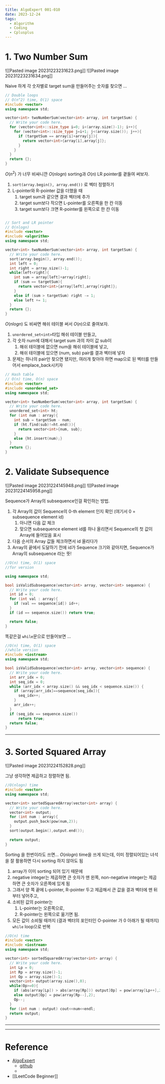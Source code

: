 ```yaml
---
title: AlgoExpert 001-010
date: 2023-12-24
tags:
  - Algorithm
  - Coding
  - Cplusplus
---
```

# 1. Two Number Sum

![[Pasted image 20231223231623.png]]
![[Pasted image 20231223231634.png]]

Naive 하게 각 숫자별로 target sum을 만들어주는 숫자를 찾으면 ...

```cpp
// Double loops 
// O(n^2) time, O(1) space
#include <vector>
using namespace std;

vector<int> twoNumberSum(vector<int> array, int targetSum) {
  // Write your code here.
  for (vector<int>::size_type i=0; i<(array.size()-1); i++){
    for (vector<int>::size_type j=i+1; j<(array.size()); j++){
      if (targetSum == array[i]+array[j]){
        return vector<int>{array[i],array[j]};
      }
    }
  }
  return {};
}
```

$O(n^2)$ 가 너무 비싸니깐 $O(nlogn)$ sorting과 $O(n)$ LR pointer를 곁들여 써보자. 
1. `sort(array.begin(), array.end())` 로 벡터 정렬하기
2. L-pointer와 R-pointer 값을 더했을 때
	1. target sum과 같으면 결과 벡터에 추가
	2. target sum보다 작으면 L-pointer를 오른쪽을 한 칸 이동
	3. target sum보다 크면 R-pointer를 왼쪽으로 한 칸 이동

```cpp

// Sort and LR pointer
// O(nlogn)
#include <vector>
#include <algorithm>
using namespace std;

vector<int> twoNumberSum(vector<int> array, int targetSum) {
  // Write your code here.
  sort(array.begin(), array.end());
  int left = 0;
  int right = array.size()-1;
  while(left<right){
    int sum = array[left]+array[right];
    if (sum == targetSum){
      return vector<int>{array[left],array[right]};
    }
    else if (sum > targetSum) right -= 1;
    else left += 1;
  }
  return {};
}
```

$O(nlogn)$ 도 비싸면 해쉬 테이블 써서 $O(n)$으로 줄여보자.
1. `unordered_set<int>`타입 해쉬 테이블 만들고,
2. 각 숫자 num에 대해서 target sum 과의 차이 값 sub이 
	1. 해쉬 테이블에 없으면 num을 해쉬 테이블에 넣고, 
	2. 해쉬 테이블에 있으면 (num, sub) pair를 결과 벡터에 넣자 
3. 문제는 하나의 pair만 찾으면 됐지만, 여러개 찾아야 하면 map으로 된 벡터를 만들어서 emplace_back시키자

```cpp
// Hash table
// O(n) time, O(n) space
#include <vector>
#include <unordered_set>
using namespace std;

vector<int> twoNumberSum(vector<int> array, int targetSum) {
  // Write your code here.
  unordered_set<int> ht;
  for (int num : array){
    int sub = targetSum - num;
    if (ht.find(sub)!=ht.end()){
      return vector<int>{num, sub};
    }
    else {ht.insert(num);}
  }
  return {};
}

```

# 2. Validate Subsequence

![[Pasted image 20231224145948.png]]
![[Pasted image 20231224145958.png]]

Sequence가 Array의 subsequence인걸 확인하는 방법.
1. 각 Array의 값이 Sequence의 0-th element 인지 확인 (여기서 0 = subsequence element id)
	1. 아니면 다음 값 체크
	2. 맞으면 subsequence element id를 하나 올리면서 Sequence의 첫 값이 Array에 들어있음 표시
2. 다음 순서의 Array 값들 체크하면서 id 올리다가
3. Array의 끝에서 도달하기 전에 id가 Sequence 크기와 같아지면, Sequence가 Array의 subsequence 라는 뜻!

```cpp
//O(n) time, O(1) space
//for version

using namespace std;

bool isValidSubsequence(vector<int> array, vector<int> sequence) {
  // Write your code here.
  int id = 0;
  for (int val : array){
    if (val == sequence[id]) id++;
  }
  if (id == sequence.size()) return true;

  return false;
}
```

똑같은걸 `while`문으로 만들어보면 ...

```cpp
//O(n) time, O(1) space
//while version
#include <iostream>
using namespace std;

bool isValidSubsequence(vector<int> array, vector<int> sequence) {
  // Write your code here.
  int arr_idx = 0;
  int seq_idx = 0;
  while (arr_idx < array.size() && seq_idx < sequence.size()) {
    if (array[arr_idx]==sequence[seq_idx]){
      seq_idx++;
    }
    arr_idx++; 
  }
  if (seq_idx == sequence.size())
      return true;
  return false;
}
```


---

# 3. Sorted Squared Array

![[Pasted image 20231224152828.png]]

그냥 생각하면 제곱하고 정렬하면 됨.

```cpp
//O(nlogn) time
#include <vector>
using namespace std;

vector<int> sortedSquaredArray(vector<int> array) {
  // Write your code here.
  vector<int> output;
  for (int num : array){
    output.push_back(pow(num,2));
  }
  sort(output.begin(),output.end());
  
  return output;
}
```

Sorting 을 한번이라도 쓰면... $O(nlogn)$ time을 쓰게 되는데, 이미 정렬되어있는 녀석을 잘 활용하면 다시 sorting 하지 않아도 됨
1. array가 이미 sorting 되어 있기 때문에
2. negative integer는 제곱하면 큰 숫자가 맨 왼쪽, non-negative integer는 제곱하면 큰 숫자가 오른쪽에 있게 됨
3. 그래서 양 쪽 끝에 L-pointer, R-pointer 두고 제곱해서 큰 값을 결과 벡터에 맨 뒤부터 넣어주고,
4. 소비된 값의 pointer는 
	1. L-pointer는 오른쪽으로,
	2. R-pointer는 왼쪽으로 옮기면 됨.
5. 모든 값이 소비될 때까지 (결과 벡터의 포인터인 O-pointer 가 0 아래가 될 때까지) `while` loop으로 반복

```cpp
//O(n) time
#include <vector>
#include <iostream>
using namespace std;

vector<int> sortedSquaredArray(vector<int> array) {
  // Write your code here.
  int Lp = 0;
  int Rp = array.size()-1;
  int Op = array.size()-1;
  vector<int> output(array.size(),0);
  while(Op>=0){
    if (abs(array[Lp]) > abs(array[Rp])) output[Op] = pow(array[Lp++],2);
    else output[Op] = pow(array[Rp--],2);
    Op--;
  }
  for (int num : output) cout<<num<<endl;
  return output;
}
```

---





---
# Reference

- [AlgoExpert](https://www.algoexpert.io/)
	- [github](https://github.com/das-jishu/algoexpert-data-structures-algorithms)
	- 
- [[LeetCode Beginner]]
